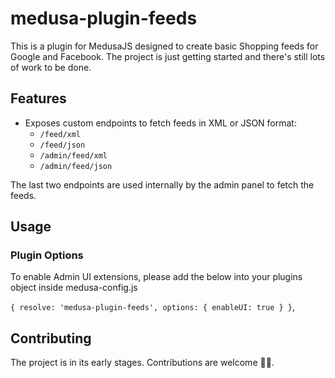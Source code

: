 # medusa-plugin-feeds

This is a plugin for MedusaJS designed to create basic Shopping feeds for Google and Facebook. The project is just getting started and there's still lots of work to be done.

## Features

- Exposes custom endpoints to fetch feeds in XML or JSON format:
  - `/feed/xml`
  - `/feed/json`
  - `/admin/feed/xml`
  - `/admin/feed/json`

The last two endpoints are used internally by the admin panel to fetch the feeds.

## Usage

### Plugin Options

To enable Admin UI extensions, please add the below into your plugins object inside medusa-config.js

`{ resolve: 'medusa-plugin-feeds', options: { enableUI: true } }`,

## Contributing

The project is in its early stages. Contributions are welcome 💚🙏.
